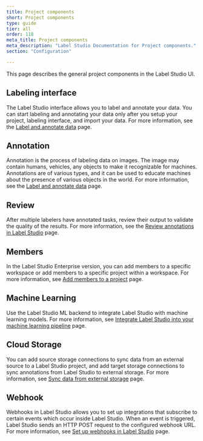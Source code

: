 ```yaml
---
title: Project components 
short: Project components 
type: guide
tier: all
order: 118
meta_title: Project components 
meta_description: "Label Studio Documentation for Project components."
section: "Configuration"

---
```



This page describes the general project components in the Label Studio UI. 


## Labeling interface 

The Label Studio interface allows you to label and annotate your data. You can start labeling and annotating your data only after you setup your project, labeling interface, and import your data. For more information, see the [Label and annotate data](labeling.html#Start-labeling) page. 


## Annotation

Annotation is the process of labeling data on images. The image may contain humans, vehicles, any objects to make it recognizable for machines. Annotations are of various types, and it can be used to educate machines about the presence of various objects in the world. For more information, see the [Label and annotate data](labeling.html#Start-labeling) page. 


## Review 

After multiple labelers have annotated tasks, review their output to validate the quality of the results. For more information, see the [Review annotations in Label Studio](quality.html) page.


## Members 

In the Label Studio Enterprise version, you can add members to a specific workspace or add members to a specific project within a workspace. For more information, see [Add members to a project](setup_project.html#Add-members-to-a-project) page. 


## Machine Learning 

Use the Label Studio ML backend to integrate Label Studio with machine learning models.  For more information, see [Integrate Label Studio into your machine learning pipeline](ml.html) page. 


## Cloud Storage 

You can add source storage connections to sync data from an external source to a Label Studio project, and add target storage connections to sync annotations from Label Studio to external storage. For more information, see [Sync data from external storage](storage.html) page. 


## Webhook 

Webhooks in Label Studio allows you to set up integrations that subscribe to certain events which occur inside Label Studio. When an event is triggered, Label Studio sends an HTTP POST request to the configured webhook URL. For more information, see [Set up webhooks in Label Studio](webhooks.html) page. 
